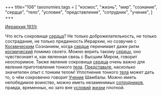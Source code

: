 +++
title="106"
taxonomies.tags = [
 "космос",
 "жизнь",
 "мир",
 "сознание",
 "сердце",
 "тело",
 "условие",
 "представление",
 "сотрудник",
 "учение",
]
+++

[Иерархия 1931г](/agni/1931)

Что есть сокровище [сердца](/tags/[сердце](/tags/сердце))? Не только доброжелательность, не только сострадание, не только преданность Иерархии, но созвучие с [Космическим](/tags/космос) Сознанием, когда [сердце](/tags/сердце) перенимает даже ритм [космический](/tags/космос) помимо своего. Можно верить такому [сердцу](/tags/сердце), оно чувствознает и, как явленная связь с Высшим Миром, говорит неоспоримое. Также явление сокровища [сердца](/tags/[сердце](/tags/сердце)) очень важно для явления приготовления тонкого [тела](/tags/[тело](/tags/тело)). [Представьте](/tags/представление), насколько значителен опыт с тонким телом! Уплотнение тонкого [тела](/tags/[тело](/tags/тело)) может дать то, о чём сокровенно говорит [Учение](/tags/учение) Шамбалы. Можно иметь непобедимое воинство, можно иметь незаменимых [сотрудников](/tags/сотрудник), правда, временных, но зато вне [условий](/tags/условие) [жизни](/tags/жизнь) плотной.   

